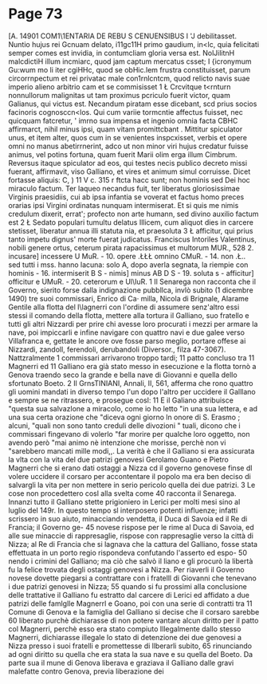 # Page 73

[A. 14901 COM1\1ENTARIA DE REBU S CENUENSIBUS I 'J debilitasset. Nuntio hujus rei Gcnuam delato, i11gc11H primo gaudium, in<lc, quia felicitati semper comes est invidia, in contumcliam gloria versa est. NolJilitnH malcdictiH illum incmiarc, quod jam captum mercatus csset; I {icronymum Gu:wum mo li iter cgiHHc, quod se obHic.lem frustra constituisset, parum circorrnpectum et rei privatac male con1rnlcntcm, quod relicto navis suae imperio alieno arbitrio cam et se commisisset 1 Ł Crcvitque t<rnturn nonnullorum malignitas ut tam proximus pcriculo fuerit victor, quam Galianus, qui victus est. Necandum piratam esse dicebant, scd prius socios facinoris cognosccn<los. Qui cum variie tormcntie affectus fuisset, nec quicquam fatcretur, ' imrno sua impensa et ingenio omnia facta CBHC affirmarct, nihil minus ipsi, quam vitam promittcbant . Mittitur spiculator unus, et item alter, quos cum in se venientes inspcxisset, verbis et opere omni no manus abetirrnerint, adco ut non minor viri hujus credatur fuisse animus, vel potins fortuna, quam fuerit Marii olim erga illum Cimbrum. Reversus itaque spiculator ad eos, qui testes necis publico decreto missi fuerant, affirmavit, viso Galliano, et vires et animum simul corruisse. Dicet fortasse aliquis: C, ) 11 V c. 315 r ftcta hacc sunt; non hominis sed Dei hoc miraculo factum. Ter laqueo necandus fuit, ter liberatus gloriosissimae Virginis praesidiis, cui ab ipsa infantia se voverat et factus homo preces orarias ipsi Virgini ordinatas nunquam intermiserat. Et si quis me nimis credulum dixerit, errat'; profecto non arte humann, sed divino auxilio factum est 2 Ł Sedato populari tumultu delatus Illicem, cum aliquot dies in carcere stetisset, liberatur annua illi statuta nia, et praesoluta 3 Ł afficitur, qui prius tanto impetu dignus' morte fuerat judicatus. Franciscus Intoriles Valentinus, nobili genere ortus, ceterum pirata rapacissimus et multorum MUR., 528 2. incusare] incessere U MuR. - 10. opere .ŁŁŁ omnino CMuR. - 14. non .Ł.. sed tutti i mss. hanno lacuna: solo A, dopo averla segnata, la riempie con hominis - 16. intermiserit B S - nimis] minus AB D S - 19. soluta s - afficitur] officitur e UMuR. - 20. ceterorum e Ul\IuR. 1 Il Senarega non racconta che il Governo, sierito forse dalla indignazione pubbllca, invlò subito (1 dicembre 1490) tre suoi commissari, Enrico di Ca· milla, Nicola di Brignale, Alarame Gentile alla flotta del l\lagnerri con l'ordine di assumere senz'altro essi stessi il comando della flotta, mettere alla tortura il Galliano, suo fratello e tutti gli altri Nizzardi per prire chi avesse loro procurati i mezzi per armare la nave, poi impiccarli e infine navigare con quattro navi e due galee verso Villafranca e, gettate le ancore ove fosse parso meglio, portare offese ai Nizzardi, zandoll, ferendoli, derubandoli (Diversor., filza 47-3067). Nattzralmente 1 commissari arrivarono troppo tardi; 11 patto concluso tra 11 Magnerri ed 11 Galliano era già stato messo in esecuzione e la flotta tornò a Genova traendo seco la grande e bella nave di Giovanni e quella dello sfortunato Boeto. 2 Il GrnsTINIANI, Annali, II, 561, afferma che rono quattro gli uomini mandati in diverso tempo l'un dopo l'altro per uccidere il Galllano e sempre se ne ritrassero, e prosegue cosl: 11 E il Galiano attribuisce "questa sua salvazlone a miracolo, come io ho letto "in una sua lettera, e ad una sua certa orazione che "diceva ogni giorno ln onore di S. Erasmo ; alcuni, "quali non sono tanto creduli delle divozioni " tuali, dicono che i commissari fingevano di volerlo "far morire per qualche loro oggetto, non avendo però "mai animo nè intenzione che morisse, perchè non vi "sarebbero mancati mille modi,,. La verità è che il Galliano si era assicurata la vlta con la vita del due patrizi genovesi Gerolamo Guano e Pietro Magnerri che si erano dati ostaggi a Nizza cd il governo genovese finse dl volere uccidere il corsaro per accontentare il popolo ma era ben deciso di salvargli la vita per non mettere in serio pericolo quella dei due patrizi. 3 Le cose non procedettero cosl alla svelta come 40 racconta il Senarega. Innanzi tutto il Galliano stette prigioniero in Lerici per molti mesi sino al luglio del 149r. In questo tempo sl interposero potenti influenze; infatti scrissero in suo aiuto, minacciando vendetta, il Duca di Savoia ed il Re di Francia; il Governo ge- 45 novese rispose per le rime al Duca di Savoia, ed alle sue minaccie di rappresaglie, rispose con rappresaglie verso la città di Nizza; al Re di Francia che si lagnava che la cattura del Galliano, fosse stata effettuata in un porto regio rispondeva confutando l'asserto ed espo- 50 nendo i crimini del Galliano; ma ciò che salvò il liano e gli procurò la libertà fu la felice trovata degli ostaggi genovesi a Nizza. Per riaverli il Governo novese dovette piegarsi a contrattare con i fratelll di Giovanni che tenevano i due patrizi genovesi in Nizza; 55 quando si fu prossimi alla conclusione delle trattative il Galliano fu estratto dal carcere di Lerici ed affidato a due patrizi delle famlglle Magnerrl e Goano, poi con una serie di contratti tra 11 Comune di Genova e la famiglia del Galliano si decise che il corsaro sarebbe 60 liberato purchè dichiarasse di non potere vantare alcun diritto per il patto col Magnerri, perchè esso era stato compiuto Illegalmente dallo stesso Magnerri, dichiarasse illegale lo stato di detenzione dei due genovesi a Nizza presso i suoi fratelli e promettesse di llberarli subito, 65 rinunciando ad ogni diritto su quella che era stata la sua nave e su quella del Boeto. Da parte sua il mune di Genova liberava e graziava il Galliano dalle gravi malefatte contro Genova, previa liberazione dei